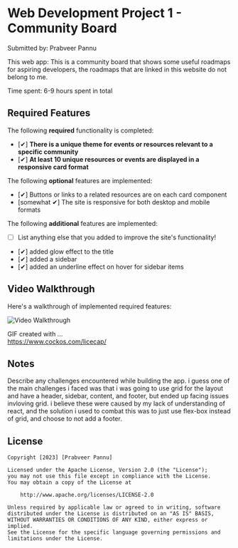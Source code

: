 # Web Development Project 1 - Community Board

Submitted by: Prabveer Pannu

This web app: This is a community board that shows some useful roadmaps for aspiring developers, the roadmaps that are linked in this website do not belong to me.

Time spent: 6-9 hours spent in total

## Required Features

The following **required** functionality is completed:

- [✔] **There is a unique theme for events or resources relevant to a specific community**
- [✔] **At least 10 unique resources or events are displayed in a responsive card format**

The following **optional** features are implemented:

- [✔] Buttons or links to a related resources are on each card component
- [somewhat ✔] The site is responsive for both desktop and mobile formats

The following **additional** features are implemented:

* [ ] List anything else that you added to improve the site's functionality!
* [✔] added glow effect to the title 
* [✔] added a sidebar 
* [✔] added an underline effect on hover for sidebar items

## Video Walkthrough

Here's a walkthrough of implemented required features:

<img src='CommunityBoard.gif' title='Video Walkthrough' alt='Video Walkthrough' />

<!-- Replace this with whatever GIF tool you used! -->
GIF created with ...  
https://www.cockos.com/licecap/

## Notes

Describe any challenges encountered while building the app.
i guess one of the main challenges i faced was that i was going to use grid for the layout and have a header, sidebar, content, and footer, but ended up facing issues invloving grid. i believe these were caused by my lack of understanding of react, and the solution i used to combat this was to just use flex-box instead of grid, and choose to not add a footer.

## License

    Copyright [2023] [Prabveer Pannu]

    Licensed under the Apache License, Version 2.0 (the "License");
    you may not use this file except in compliance with the License.
    You may obtain a copy of the License at

        http://www.apache.org/licenses/LICENSE-2.0

    Unless required by applicable law or agreed to in writing, software
    distributed under the License is distributed on an "AS IS" BASIS,
    WITHOUT WARRANTIES OR CONDITIONS OF ANY KIND, either express or implied.
    See the License for the specific language governing permissions and
    limitations under the License.
